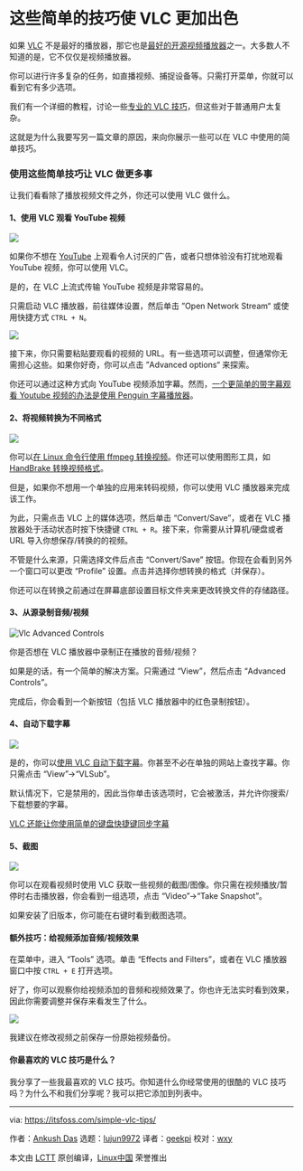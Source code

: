 [#]: collector: (lujun9972)
[#]: translator: (geekpi)
[#]: reviewer: (wxy)
[#]: publisher: ( )
[#]: url: ( )
[#]: subject: (Make VLC More Awesome With These Simple Tips)
[#]: via: (https://itsfoss.com/simple-vlc-tips/)
[#]: author: (Ankush Das https://itsfoss.com/author/ankush/)

这些简单的技巧使 VLC 更加出色
======

如果 [VLC][1] 不是最好的播放器，那它也是[最好的开源视频播放器][2]之一。大多数人不知道的是，它不仅仅是视频播放器。

你可以进行许多复杂的任务，如直播视频、捕捉设备等。只需打开菜单，你就可以看到它有多少选项。

我们有一个详细的教程，讨论一些[专业的 VLC 技巧][3]，但这些对于普通用户太复杂。

这就是为什么我要写另一篇文章的原因，来向你展示一些可以在 VLC 中使用的简单技巧。

### 使用这些简单技巧让 VLC 做更多事

让我们看看除了播放视频文件之外，你还可以使用 VLC 做什么。

#### 1、使用 VLC 观看 YouTube 视频

![][4]

如果你不想在 [YouTube][5] 上观看令人讨厌的广告，或者只想体验没有打扰地观看 YouTube 视频，你可以使用 VLC。

是的，在 VLC 上流式传输 YouTube 视频是非常容易的。

只需启动 VLC 播放器，前往媒体设置，然后单击 ”Open Network Stream“ 或使用快捷方式 `CTRL + N`。

![][6]

接下来，你只需要粘贴要观看的视频的 URL。有一些选项可以调整，但通常你无需担心这些。如果你好奇，你可以点击 ”Advanced options“ 来探索。

你还可以通过这种方式向 YouTube 视频添加字幕。然而，[一个更简单的带字幕观看 Youtube 视频的办法是使用 Penguin 字幕播放器][7]。

#### 2、将视频转换为不同格式

![][8]

你可以[在 Linux 命令行使用 ffmpeg 转换视频][9]。你还可以使用图形工具，如 [HandBrake 转换视频格式][10]。

但是，如果你不想用一个单独的应用来转码视频，你可以使用 VLC 播放器来完成该工作。

为此，只需点击 VLC 上的媒体选项，然后单击 “Convert/Save”，或者在 VLC 播放器处于活动状态时按下快捷键 `CTRL + R`。接下来，你需要从计算机/硬盘或者 URL 导入你想保存/转换的的视频。

不管是什么来源，只需选择文件后点击 “Convert/Save” 按钮。你现在会看到另外一个窗口可以更改 “Profile” 设置。点击并选择你想转换的格式（并保存）。

你还可以在转换之前通过在屏幕底部设置目标文件夹来更改转换文件的存储路径。

#### 3、从源录制音频/视频

![Vlc Advanced Controls][11]

你是否想在 VLC 播放器中录制正在播放的音频/视频？

如果是的话，有一个简单的解决方案。只需通过 “View”，然后点击 “Advanced Controls”。

完成后，你会看到一个新按钮（包括 VLC 播放器中的红色录制按钮）。

#### 4、自动下载字幕

![][12]

是的，你可以[使用 VLC 自动下载字幕][13]。你甚至不必在单独的网站上查找字幕。你只需点击 
“View”->“VLSub”。

默认情况下，它是禁用的，因此当你单击该选项时，它会被激活，并允许你搜索/下载想要的字幕。

[VLC 还能让你使用简单的键盘快捷键同步字幕][14]

#### 5、截图

![][15]

你可以在观看视频时使用 VLC 获取一些视频的截图/图像。你只需在视频播放/暂停时右击播放器，你会看到一组选项，点击 “Video”->“Take Snapshot”。

如果安装了旧版本，你可能在右键时看到截图选项。

#### 额外技巧：给视频添加音频/视频效果

在菜单中，进入 “Tools” 选项。单击 “Effects and Filters”，或者在 VLC 播放器窗口中按 `CTRL + E` 打开选项。

好了，你可以观察你给视频添加的音频和视频效果了。你也许无法实时看到效果，因此你需要调整并保存来看发生了什么。

![][16]

我建议在修改视频之前保存一份原始视频备份。

#### 你最喜欢的 VLC 技巧是什么？

我分享了一些我最喜欢的 VLC 技巧。你知道什么你经常使用的很酷的 VLC 技巧吗？为什么不和我们分享呢？我可以把它添加到列表中。

--------------------------------------------------------------------------------

via: https://itsfoss.com/simple-vlc-tips/

作者：[Ankush Das][a]
选题：[lujun9972][b]
译者：[geekpi](https://github.com/geekpi)
校对：[wxy](https://github.com/wxy)

本文由 [LCTT](https://github.com/LCTT/TranslateProject) 原创编译，[Linux中国](https://linux.cn/) 荣誉推出

[a]: https://itsfoss.com/author/ankush/
[b]: https://github.com/lujun9972
[1]: https://www.videolan.org/
[2]: https://itsfoss.com/video-players-linux/
[3]: https://itsfoss.com/vlc-pro-tricks-linux/
[4]: https://i1.wp.com/itsfoss.com/wp-content/uploads/2019/12/youtube-video-stream.jpg?ssl=1
[5]: https://www.youtube.com/
[6]: https://i1.wp.com/itsfoss.com/wp-content/uploads/2019/12/youtube-video-play.jpg?ssl=1
[7]: https://itsfoss.com/penguin-subtitle-player/
[8]: https://i0.wp.com/itsfoss.com/wp-content/uploads/2019/12/vlc-video-convert.jpg?ssl=1
[9]: https://itsfoss.com/ffmpeg/
[10]: https://itsfoss.com/handbrake/
[11]: https://i0.wp.com/itsfoss.com/wp-content/uploads/2019/12/vlc-advanced-controls.png?ssl=1
[12]: https://i1.wp.com/itsfoss.com/wp-content/uploads/2019/12/vlc-subtitles-automatic.png?ssl=1
[13]: https://itsfoss.com/download-subtitles-automatically-vlc-media-player-ubuntu/
[14]: https://itsfoss.com/how-to-synchronize-subtitles-with-movie-quick-tip/
[15]: https://i1.wp.com/itsfoss.com/wp-content/uploads/2019/12/vlc-snapshot.png?ssl=1
[16]: https://i1.wp.com/itsfoss.com/wp-content/uploads/2019/12/vlc-effects-screenshot.jpg?ssl=1

